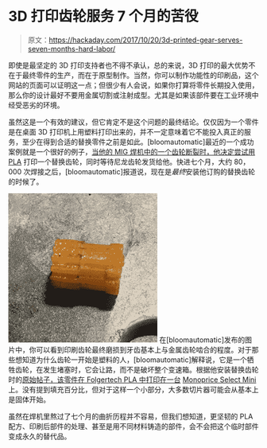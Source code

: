 # 3D 打印齿轮服务 7 个月的苦役

> 原文：<https://hackaday.com/2017/10/20/3d-printed-gear-serves-seven-months-hard-labor/>

即使是最坚定的 3D 打印支持者也不得不承认，总的来说，3D 打印的最大优势不在于最终零件的生产，而在于原型制作。当然，你可以制作功能性的印刷品，这个网站的页面可以证明这一点；但很少有人会说，如果你打算将零件长期投入使用，那么你的设计最好不要用金属切割或注射成型。尤其是如果该部件要在工业环境中经受恶劣的环境。

虽然这是一个有效的建议，但它肯定不是这个问题的最终结论。仅仅因为一个零件是在桌面 3D 打印机上用塑料打印出来的，并不一定意味着它不能投入真正的服务，至少在得到合适的替换零件之前是如此。[bloomautomatic]最近的一个成功案例就是一个很好的例子，[当他的 MIG 焊机中的一个齿轮断裂时，他决定尝试用 PLA](https://imgur.com/gallery/qO68Q) 打印一个替换齿轮，同时等待尼龙齿轮发货给他。快进七个月，大约 80，000 次焊接之后，[bloomautomatic]报道说，现在是*最终*安装他订购的替换齿轮的时候了。

[![](img/61ee48be0eaba58eeb46681f86bcfa55.png)](https://hackaday.com/wp-content/uploads/2017/10/3dgear_detail.jpg) 在[bloomautomatic]发布的图片中，你可以看到印刷齿轮最终磨损到牙齿基本上与金属齿轮啮合的程度。对于那些想知道为什么齿轮一开始是塑料的人，[bloomautomatic]解释说，它是一个牺牲齿轮，在发生堵塞时，它会让路，而不是破坏整个变速箱。根据他安装替换齿轮时的[原始帖子，该零件在 Folgertech PLA 中打印在一台](https://imgur.com/gallery/2K65Q) [Monoprice Select Mini](https://hackaday.com/2016/06/13/review-monoprice-mp-select-mini-3d-printer/) 上。没有提到填充百分比，但对于这样一个小部分，大多数切片器可能会从基本上是固体开始。

虽然在焊机里熬过了七个月的曲折历程并不容易，但我们想知道，更坚韧的 PLA 配方、印刷后部件的处理、甚至是用不同材料铸造的部件，会不会把这个临时部件变成永久的替代品。